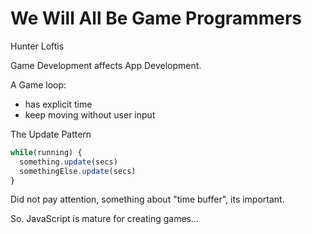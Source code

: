 # We Will All Be Game Programmers
Hunter Loftis

Game Development affects App Development.

A Game loop:
* has explicit time
* keep moving without user input

The Update Pattern
```js
while(running) {
  something.update(secs)
  somethingElse.update(secs)
}
```

Did not pay attention, something about "time buffer",
its important.

So. JavaScript is mature for creating games...
